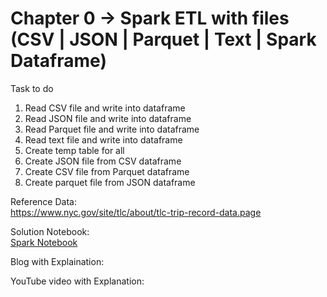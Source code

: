 
# Chapter 0 -> Spark ETL with files (CSV | JSON | Parquet | Text | Spark Dataframe)

Task to do 
1. Read CSV file and write into dataframe
2. Read JSON file and write into dataframe 
3. Read Parquet file and write into dataframe
4. Read text file and write into dataframe
5. Create temp table for all 
6. Create JSON file from CSV dataframe
7. Create CSV file from Parquet dataframe
8. Create parquet file from JSON dataframe

Reference Data:<br/>
https://www.nyc.gov/site/tlc/about/tlc-trip-record-data.page

Solution Notebook:<br/>
[Spark Notebook](chapter0.ipynb)

Blog with Explaination: 

YouTube video with Explanation:
